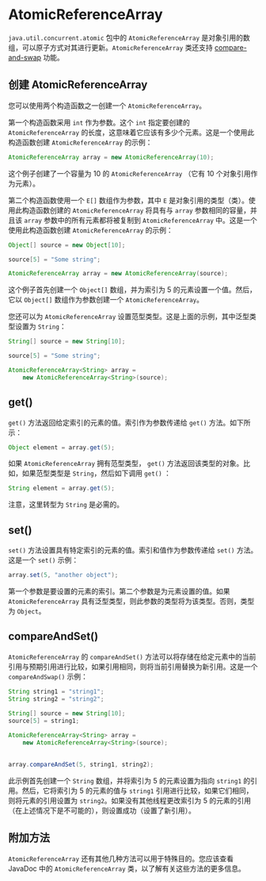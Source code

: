 # AtomicReferenceArray

`java.util.concurrent.atomic` 包中的 `AtomicReferenceArray` 是对象引用的数组，可以原子方式对其进行更新。`AtomicReferenceArray` 类还支持 [compare-and-swap](http://tutorials.jenkov.com/java-concurrency/compare-and-swap.html) 功能。

## 创建 AtomicReferenceArray

您可以使用两个构造函数之一创建一个 `AtomicReferenceArray`。

第一个构造函数采用 `int` 作为参数。这个 `int` 指定要创建的 `AtomicReferenceArray` 的长度，这意味着它应该有多少个元素。这是一个使用此构造函数创建 `AtomicReferenceArray` 的示例：

```java
AtomicReferenceArray array = new AtomicReferenceArray(10);
```

这个例子创建了一个容量为 10 的 `AtomicReferenceArray` （它有 10 个对象引用作为元素）。

第二个构造函数使用一个 `E[]` 数组作为参数，其中 `E` 是对象引用的类型（类）。使用此构造函数创建的 `AtomicReferenceArray` 将具有与 `array` 参数相同的容量，并且该 `array` 参数中的所有元素都将被复制到 `AtomicReferenceArray` 中。这是一个使用此构造函数创建 `AtomicReferenceArray` 的示例：

```java
Object[] source = new Object[10];

source[5] = "Some string";

AtomicReferenceArray array = new AtomicReferenceArray(source);
```

这个例子首先创建一个 `Object[]` 数组，并为索引为 5 的元素设置一个值。然后，它以 `Object[]` 数组作为参数创建一个 `AtomicReferenceArray`。

您还可以为 `AtomicReferenceArray` 设置范型类型。这是上面的示例，其中泛型类型设置为 `String`：

```java
String[] source = new String[10];

source[5] = "Some string";

AtomicReferenceArray<String> array = 
    new AtomicReferenceArray<String>(source);
```

## get()

`get()` 方法返回给定索引的元素的值。索引作为参数传递给 `get()` 方法。如下所示：

```java
Object element = array.get(5);
```

如果 `AtomicReferenceArray` 拥有范型类型， `get()` 方法返回该类型的对象。比如，如果范型类型是 `String`，然后如下调用 `get()` ：

```java
String element = array.get(5);
```

注意，这里转型为 `String` 是必需的。

## set()

`set()` 方法设置具有特定索引的元素的值。索引和值作为参数传递给 `set()` 方法。这是一个 `set()` 示例：

```java
array.set(5, "another object");
```

第一个参数是要设置的元素的索引。第二个参数是为元素设置的值。如果 `AtomicReferenceArray` 具有泛型类型，则此参数的类型将为该类型。否则，类型为 `Object`。

## compareAndSet()

`AtomicReferenceArray` 的 `compareAndSet()` 方法可以将存储在给定元素中的当前引用与预期引用进行比较，如果引用相同，则将当前引用替换为新引用。这是一个 `compareAndSwap()` 示例：

```java
String string1 = "string1";
String string2 = "string2";
    
String[] source = new String[10];
source[5] = string1;

AtomicReferenceArray<String> array = 
    new AtomicReferenceArray<String>(source);
    

array.compareAndSet(5, string1, string2);
```

此示例首先创建一个 `String` 数组，并将索引为 5 的元素设置为指向 `string1` 的引用。然后，它将索引为 5 的元素的值与 `string1` 引用进行比较，如果它们相同，则将元素的引用设置为 `string2`。如果没有其他线程更改索引为 5 的元素的引用（在上述情况下是不可能的），则设置成功（设置了新引用）。

## 附加方法

`AtomicReferenceArray` 还有其他几种方法可以用于特殊目的。您应该查看 JavaDoc 中的 `AtomicReferenceArray` 类，以了解有关这些方法的更多信息。